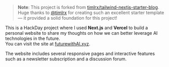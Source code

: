 > **Note**: This project is forked from [timlrx/tailwind-nextjs-starter-blog](https://github.com/timlrx/tailwind-nextjs-starter-blog).  
> Huge thanks to [@timlrx](https://github.com/timlrx) for creating such an excellent starter template — it provided a solid foundation for this project!

This is a HackDay project where I used **Next.js** and **Vercel** to build a personal website to share my thoughts on how we can better leverage AI technologies in the future.  
You can visit the site at [futurewithAI.xyz](http://futurewithAI.xyz).

The website includes several responsive pages and interactive features such as a newsletter subscription and a discussion forum.
